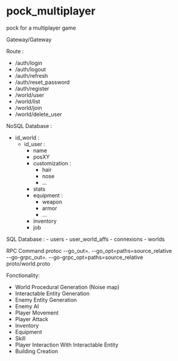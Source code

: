 # pock_multiplayer
pock for a multiplayer game


Gateway/Gateway

Route :
  - /auth/login
  - /auth/logout
  - /auth/refresh
  - /auth/reset_password
  - /auth/register
  - /world/user
  - /world/list
  - /world/join
  - /world/delete_user


NoSQL Database :
  - id_world : 
    - id_user :
      - name
      - posXY
      - customization :
        - hair
        - nose
        - ...
      - stats
      - equipment :
        - weapon
        - armor
        - ...
      - inventory
      - job

SQL Database : 
    - users
    - user_world_affs
    - connexions
    - worlds


RPC Command
protoc --go_out=. --go_opt=paths=source_relative \
   --go-grpc_out=. --go-grpc_opt=paths=source_relative \
   proto/world.proto


Fonctionality:
  - World Procedural Generation (Noise map)
  - Interactable Entity Generation
  - Enemy Entity Generation
  - Enemy AI
  - Player Movement
  - Player Attack
  - Inventory
  - Equipment
  - Skill
  - Player Interaction With Interactable Entity
  - Building Creation
